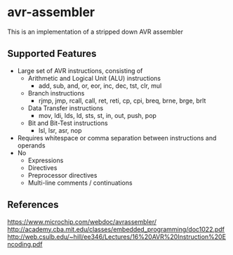 # avr-assembler
This is an implementation of a stripped down AVR assembler

## Supported Features
* Large set of AVR instructions, consisting of
    * Arithmetic and Logical Unit (ALU) instructions
        * add, sub, and, or, eor, inc, dec, tst, clr, mul
    * Branch instructions
        * rjmp, jmp, rcall, call, ret, reti, cp, cpi, breq, brne, brge, brlt
    * Data Transfer instructions
        * mov, ldi, lds, ld, sts, st, in, out, push, pop
    * Bit and Bit-Test instructions
        * lsl, lsr, asr, nop
* Requires whitespace or comma separation between instructions and operands
* No
    * Expressions
    * Directives
    * Preprocessor directives
    * Multi-line comments / continuations

## References
<https://www.microchip.com/webdoc/avrassembler/> <br>
<http://academy.cba.mit.edu/classes/embedded_programming/doc1022.pdf> <br>
<http://web.csulb.edu/~hill/ee346/Lectures/16%20AVR%20Instruction%20Encoding.pdf>
